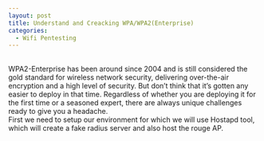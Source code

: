 ```yaml
---
layout: post
title: Understand and Creacking WPA/WPA2(Enterprise)
categories:
  - Wifi Pentesting
---
```


<br>WPA2-Enterprise has been around since 2004 and is still considered the gold standard for wireless network security, delivering over-the-air encryption and a high level of security. But don’t think that it’s gotten any easier to deploy in that time. Regardless of whether you are deploying it for the first time or a seasoned expert, there are always unique challenges ready to give you a headache.
<br>First we need to setup our environment for which we will use Hostapd tool, which will create a fake radius server and also host the rouge AP.
